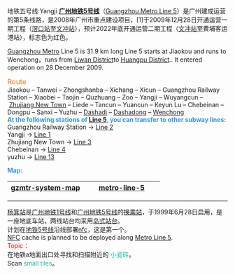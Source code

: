 地铁五号线:Yangji
**[广州地铁5号线][6]**（[Guangzhou Metro Line 5][5]）是广州建成运营的第5条线路，是2008年广州市重点建设项目，[1]于2009年12月28日开通运营一期工程（[滘口站][yaokou]至[文冲站][wenchong]），预计2022年底开通运营二期工程（[文冲站][wenchong]至黄埔客运港站），标志色为红色。
<p><a href="http://www.guangzhoutravelguide.com/guangzhou-metro">Guangzhou Metro</a>&nbsp;Line 5 is 31.9 km long Line 5 starts at Jiaokou and runs to Wenchong，runs from&nbsp;<a href="http://www.guangzhoutravelguide.com/about_guangzhou/liwan-district.html">Liwan District</a>to&nbsp;<a href="http://www.guangzhoutravelguide.com/about_guangzhou/huangpu-district.html">Huangpu District</a>.. It entered operation on 28 December 2009.</p>

<span style="color:#e67e22"><span style="font-size:16px">Route</span></span><br />
Jiaokou &ndash; Tanwei &ndash; Zhongshanba &ndash; Xichang &ndash; Xicun &ndash; Guangzhou Railway Station &ndash; Xiaobei &ndash; Taojin &ndash; Quzhuang &ndash; Zoo &ndash; Yangji &ndash; Wuyangcun &ndash;&nbsp;<a href="http://www.guangzhoutravelguide.com/about_guangzhou/zhujiang-new-town.html">Zhujiang New Town</a>&nbsp;&ndash; Liede &ndash; Tancun &ndash; Yuancun &ndash; Keyun Lu &ndash; Chebeinan &ndash; Dongpu &ndash; Sanxi &ndash; Yuzhu &ndash; [Dashadi][dsd1] &ndash; [Dashadong][dsd] &ndash; [Wenchong][wcsc]<br />
<span style="color:#3498db"><strong>At the following stations of [Line 5][5], you can transfer to other subway lines:</strong></span><br />
Guangzhou Railway Station &rarr; [Line 2][l2]<br />
Yangji &rarr; [Line 1][l1]<br />
Zhujiang New Town &rarr; [Line 3][l3]<br />
Chebeinan &rarr; [Line 4][l4]<br />
yuzhu &rarr; [Line 13][l13]

<p><strong><span style="color:#3498db"><span style="font-size:14px">Map:</span></span></strong></p>
<style>th{width:50%};</style>

|[gzmtr-system-map][4]|[metro-line-5][5]
|---|---|
----
[杨箕站][yangji]是[广州地铁1号线][baike1]和[广州地铁5号线][6]的[换乘站][hcz]，于1999年6月28日启用，是一座地底车站，两线站台均采用[岛式站台][dszt]。   
计划在[地铁5号线][6]沿线部署[nfc][nfc]，这是第一个。   
[NFC][nfc-en] cache is planned to be deployed along [Metro Line 5][5].   
<font color="red">Topic：</font>   
在地铁a地面出口处寻找和扫描附近的
<font color="#1abc9c">小瓷砖</font>。  
Scan <font color="#1abc9c">small tiles</font>。

[4]:https://ipt.kopisee.com/canton/en/gzmtr-system-map
[5]:https://ipt.kopisee.com/canton/en/metro/line/5
[6]:https://www.baidu.com/sf_bk/item/%E5%B9%BF%E5%B7%9E%E5%9C%B0%E9%93%815%E5%8F%B7%E7%BA%BF/6786593?fr=aladdin&ms=1&rid=10639473775631720585
[baike1]:https://www.baidu.com/sf_bk/item/%E5%B9%BF%E5%B7%9E%E5%9C%B0%E9%93%811%E5%8F%B7%E7%BA%BF/5185293?bk_fr=chain_bottom&timestamp=1566623773383
[yaokou]:https://www.baidu.com/sf_bk/item/%E6%BB%98%E5%8F%A3%E7%AB%99/6244431?bk_fr=chain_bottom&timestamp=1566621396973
[wenchong]:https://www.baidu.com/sf_bk/item/%E6%96%87%E5%86%B2%E7%AB%99/6605053?bk_fr=chain_bottom&timestamp=1566621524606
[yangji]:https://www.baidu.com/sf_bk/item/%E6%9D%A8%E7%AE%95%E7%AB%99/6639056?bk_fr=chain_bottom&timestamp=1566623386812
[dszt]:https://gitee.com/he852100/111/raw/master/Img386470719.jpg
[hcz]:https://www.baidu.com/sf_bk/item/%E6%8D%A2%E4%B9%98%E7%AB%99/3717254?ms=1&rid=11089370165508020869
[nfc]:https://geocaching-he852100-111.netlify.com/ditie5/nfc.html
[nfc-en]:https://geocaching-he852100-111.netlify.com/ditie5/nfc-en.html
[l1]:https://ipt.kopisee.com/canton/en/metro/line/1
[l2]:https://ipt.kopisee.com/canton/en/metro/line/2
[l3]:https://ipt.kopisee.com/canton/en/metro/line/3
[l4]:https://ipt.kopisee.com/canton/en/metro/line/4
[wcsc]:https://ipt.kopisee.com/canton/en/bus/stop/3552555L76G2
[dsd]:https://ipt.kopisee.com/canton/en/bus/stop/8215353OXZ29
[dsd1]:https://ipt.kopisee.com/canton/en/bus/stop/2137799KFBD0
[l13]:https://ipt.kopisee.com/canton/en/metro/line/13